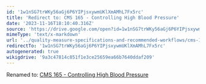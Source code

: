 ```yaml
---
id: '1w1nSG7trWKy56aGj6P6YIPjsxywmUKlXmAMhL7Fx5rc'
title: 'Redirect to: CMS 165 - Controlling High Blood Pressure'
date: '2023-11-16T18:10:40.316Z'
source: 'https://drive.google.com/open?id=1w1nSG7trWKy56aGj6P6YIPjsxywmUKlXmAMhL7Fx5rc'
mimeType: 'text/x-markdown'
url: '../quality-measure-specifications-and-recommended-workflows/cms-165-controlling-high-blood-pressure.md'
redirectTo: '1w1nSG7trWKy56aGj6P6YIPjsxywmUKlXmAMhL7Fx5rc'
autogenerated: true
wikigdrive: '9a3c47814c851f1e3ce25659ea66b7640ddaf209'
---
```

Renamed to: [CMS 165 - Controlling High Blood Pressure](../quality-measure-specifications-and-recommended-workflows/cms-165-controlling-high-blood-pressure.md)
